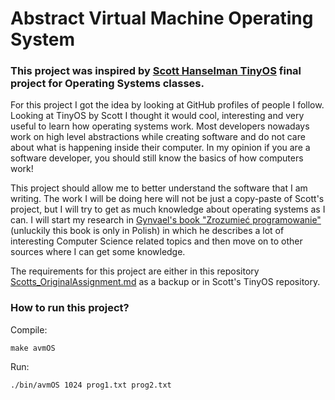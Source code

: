 # Abstract Virtual Machine Operating System

### This project was inspired by [Scott Hanselman TinyOS](https://github.com/shanselman/TinyOS) final project for Operating Systems classes.

For this project I got the idea by looking at GitHub profiles of people I follow. Looking at TinyOS by Scott I thought it would cool, interesting and very useful to learn how operating systems work. 
Most developers nowadays work on high level abstractions while creating software and do not care about what is happening inside their computer. In my opinion if you are a software developer, you should still know the basics of how computers work!

This project should allow me to better understand the software that I am writing. The work I will be doing here will not be just a copy-paste of Scott's project, but I will try to get as much knowledge about operating systems as I can.
I will start my research in [Gynvael's book "Zrozumieć programowanie"](https://github.com/gynvael) (unluckily this book is only in Polish) in which he describes a lot of interesting Computer Science related topics and then move on to other sources where I can get some knowledge.

The requirements for this project are either in this repository [Scotts_OriginalAssignment.md](Scotts_OriginalAssignment.md) as a backup or in Scott's TinyOS repository.

### How to run this project?

Compile:

``
make avmOS
``

Run:

``
./bin/avmOS 1024 prog1.txt prog2.txt
``
